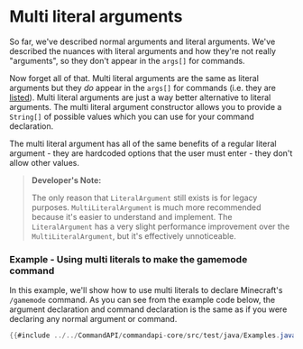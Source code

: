 # Multi literal arguments

So far, we've described normal arguments and literal arguments. We've described the nuances with literal arguments and how they're not really "arguments", so they don't appear in the `args[]` for commands.

Now forget all of that. Multi literal arguments are the same as literal arguments but they _do_ appear in the `args[]` for commands (i.e. they are [listed](./listed.md)). Multi literal arguments are just a way better alternative to literal arguments. The multi literal argument constructor allows you to provide a `String[]` of possible values which you can use for your command declaration.

The multi literal argument has all of the same benefits of a regular literal argument - they are hardcoded options that the user must enter - they don't allow other values.

> **Developer's Note:**
>
> The only reason that `LiteralArgument` still exists is for legacy purposes. `MultiLiteralArgument` is much more recommended because it's easier to understand and implement. The `LiteralArgument` has a very slight performance improvement over the `MultiLiteralArgument`, but it's effectively unnoticeable.

<div class="example">

### Example - Using multi literals to make the gamemode command

In this example, we'll show how to use multi literals to declare Minecraft's `/gamemode` command. As you can see from the example code below, the argument declaration and command declaration is the same as if you were declaring any normal argument or command.

```java
{{#include ../../CommandAPI/commandapi-core/src/test/java/Examples.java:multiliteralarguments}}
```

</div>


